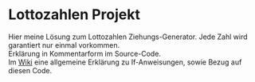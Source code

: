 # Lottozahlen Projekt

Hier meine Lösung zum Lottozahlen Ziehungs-Generator. Jede Zahl wird garantiert nur einmal vorkommen. <br>
Erklärung in Kommentarform im Source-Code. <br>
Im [Wiki](https://github.com/6ooker/Cpp-Mar-14/wiki/Rik's-Wiki#if-anweisungen) eine allgemeine Erklärung zu If-Anweisungen, sowie Bezug auf diesen Code.
